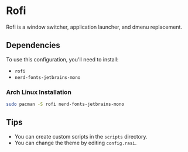 # Rofi

Rofi is a window switcher, application launcher, and dmenu replacement.

## Dependencies

To use this configuration, you'll need to install:
- `rofi`
- `nerd-fonts-jetbrains-mono`

### Arch Linux Installation
```bash
sudo pacman -S rofi nerd-fonts-jetbrains-mono
```

## Tips
- You can create custom scripts in the `scripts` directory.
- You can change the theme by editing `config.rasi`.
